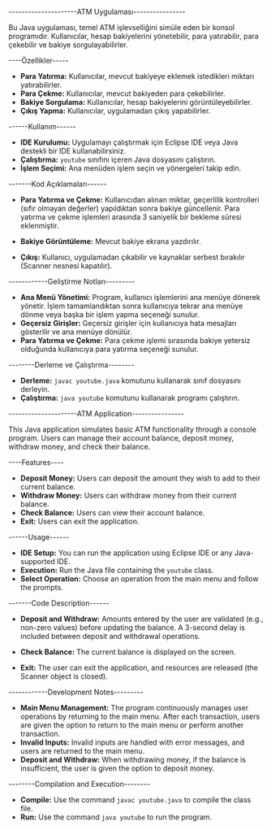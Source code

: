 ---------------------ATM Uygulaması----------------

Bu Java uygulaması, temel ATM işlevselliğini simüle eden bir konsol programıdır. Kullanıcılar, hesap bakiyelerini yönetebilir, para yatırabilir, para çekebilir ve bakiye sorgulayabilirler.

----Özellikler-----

- **Para Yatırma:** Kullanıcılar, mevcut bakiyeye eklemek istedikleri miktarı yatırabilirler.
- **Para Çekme:** Kullanıcılar, mevcut bakiyeden para çekebilirler.
- **Bakiye Sorgulama:** Kullanıcılar, hesap bakiyelerini görüntüleyebilirler.
- **Çıkış Yapma:** Kullanıcılar, uygulamadan çıkış yapabilirler.

------Kullanım------

- **IDE Kurulumu:** Uygulamayı çalıştırmak için Eclipse IDE veya Java destekli bir IDE kullanabilirsiniz.
- **Çalıştırma:** `youtube` sınıfını içeren Java dosyasını çalıştırın.
- **İşlem Seçimi:** Ana menüden işlem seçin ve yönergeleri takip edin.

-------Kod Açıklamaları------

- **Para Yatırma ve Çekme:**
  Kullanıcıdan alınan miktar, geçerlilik kontrolleri (sıfır olmayan değerler) yapıldıktan sonra bakiye güncellenir. Para yatırma ve çekme işlemleri arasında 3 saniyelik bir bekleme süresi eklenmiştir.

- **Bakiye Görüntüleme:**
  Mevcut bakiye ekrana yazdırılır.

- **Çıkış:**
  Kullanıcı, uygulamadan çıkabilir ve kaynaklar serbest bırakılır (Scanner nesnesi kapatılır).

------------Geliştirme Notları---------

- **Ana Menü Yönetimi:** Program, kullanıcı işlemlerini ana menüye dönerek yönetir. İşlem tamamlandıktan sonra kullanıcıya tekrar ana menüye dönme veya başka bir işlem yapma seçeneği sunulur.
- **Geçersiz Girişler:** Geçersiz girişler için kullanıcıya hata mesajları gösterilir ve ana menüye dönülür.
- **Para Yatırma ve Çekme:** Para çekme işlemi sırasında bakiye yetersiz olduğunda kullanıcıya para yatırma seçeneği sunulur.

--------Derleme ve Çalıştırma--------

- **Derleme:** `javac youtube.java` komutunu kullanarak sınıf dosyasını derleyin.
- **Çalıştırma:** `java youtube` komutunu kullanarak programı çalıştırın.

---------------------ATM Application----------------

This Java application simulates basic ATM functionality through a console program. Users can manage their account balance, deposit money, withdraw money, and check their balance.

----Features----

- **Deposit Money:** Users can deposit the amount they wish to add to their current balance.
- **Withdraw Money:** Users can withdraw money from their current balance.
- **Check Balance:** Users can view their account balance.
- **Exit:** Users can exit the application.

------Usage------

- **IDE Setup:** You can run the application using Eclipse IDE or any Java-supported IDE.
- **Execution:** Run the Java file containing the `youtube` class.
- **Select Operation:** Choose an operation from the main menu and follow the prompts.

-------Code Description------

- **Deposit and Withdraw:**
  Amounts entered by the user are validated (e.g., non-zero values) before updating the balance. A 3-second delay is included between deposit and withdrawal operations.

- **Check Balance:**
  The current balance is displayed on the screen.

- **Exit:**
  The user can exit the application, and resources are released (the Scanner object is closed).

------------Development Notes---------

- **Main Menu Management:** The program continuously manages user operations by returning to the main menu. After each transaction, users are given the option to return to the main menu or perform another transaction.
- **Invalid Inputs:** Invalid inputs are handled with error messages, and users are returned to the main menu.
- **Deposit and Withdraw:** When withdrawing money, if the balance is insufficient, the user is given the option to deposit money.

--------Compilation and Execution--------

- **Compile:** Use the command `javac youtube.java` to compile the class file.
- **Run:** Use the command `java youtube` to run the program.

